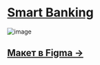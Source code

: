 # [Smart Banking](https://dmitriy-rassol.github.io/Case-landing-Smart-Banking/)
  ![image](https://github.com/Dmitriy-Rassol/Case-landing-Smart-Banking/assets/52157280/ee05c517-4c44-423e-9fed-178447efe9a0)

## [  Макет в Figma → ](https://www.figma.com/file/zOncfT9PHBPWlaVqtAHGDS/Smart-Banking-Landing-Page-(Community)-(Copy)?node-id=0%3A1&mode=dev)
